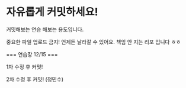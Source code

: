 # 자유롭게 커밋하세요!

커밋해보는 연습 해보는 용도입니다.

중요한 파일 업로드 금지! 언제든 날라갈 수 있어요. 책임 안 지는 리포 입니다 ㅎㅎ

=== 연습장 12/15 ===

1차 수정 후 커밋!

2차 수정 후 커밋! (정민수)


